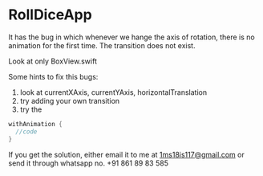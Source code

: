 # RollDiceApp

It has the bug in which whenever we hange the axis of rotation, there is no animation for the first time. The transition does not exist.

Look at only BoxView.swift

Some hints to fix this bugs:
1. look at currentXAxis, currentYAxis, horizontalTranslation
2. try adding your own transition
3. try the
```c
withAnimation {
  //code
}
```

If you get the solution, either email it to me at 1ms18is117@gmail.com
or send it through whatsapp no. +91 861 89 83 585
